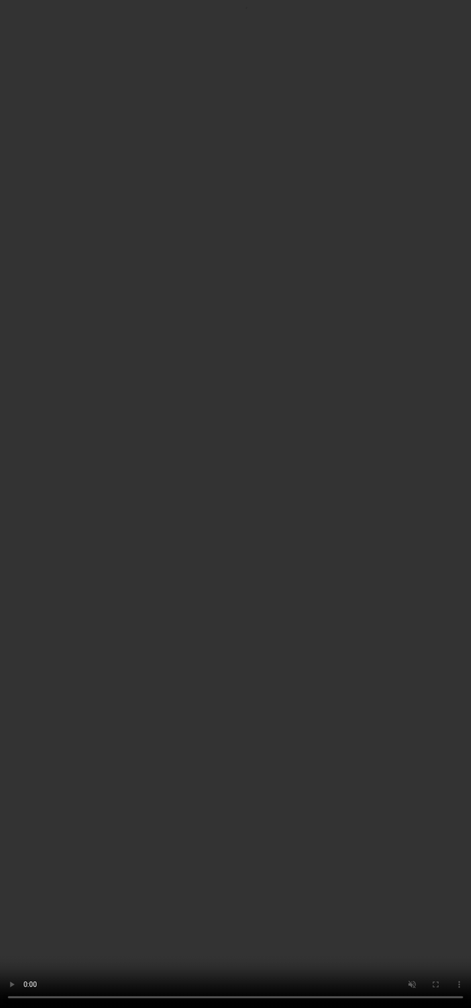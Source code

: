 <!DOCTYPE html>
<html lang="en">
<head>
    <meta charset="UTF-8">
    <meta name="viewport" content="width=device-width, initial-scale=1.0">
    <title>Video Background Example</title>
    <style>
        body {
            margin: 0;
            padding: 0;
            overflow: hidden;
        }
        video {
            position: fixed;
            top: 0;
            left: 0;
            width: 100%;
            height: 100%;
            object-fit: cover;
            z-index: -1;
        }
    </style>
</head>
<body>
    <video autoplay loop muted playsinline>
        <source src="videos/MicrosoftTeams-video.mp4" type="video/mp4">
    </video>
</body>
</html>


